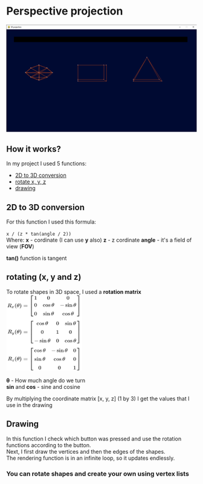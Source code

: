 # Perspective projection
<img src="img/Screenshot.png" alt="Screenshot" width="600">

## How it works?
In my project I used 5 functions: 
- [2D to 3D conversion](https://github.com/Jjponvv/Perspective-Projection/tree/main?tab=readme-ov-file#2d-to-3d-conversion)
- [rotate x, y, z](https://github.com/Jjponvv/Perspective-Projection/edit/main/README.md#rotating-x-y-and-z)
- [drawing](https://github.com/Jjponvv/Perspective-Projection/edit/main/README.md#rotating-x-y-and-z)

## 2D to 3D conversion

For this function I used this formula:

`x / (z * tan(angle / 2))`  
Where:
**x** - cordinate (I can use **y** also)
**z** - z cordinate
**angle** - it's a field of view (**FOV**)

**tan()** function is tangent

## rotating (**x**, **y** and **z**)

To rotate shapes in 3D space, I used a **rotation matrix**  
<img src="img/RotationMatrices.png" alt="matrix example" width="200" height="200">

**θ** - How much angle do we turn  
**sin** and **cos** - sine and cosine

By multiplying the coordinate matrix [x, y, z] (1 by 3) I get the values ​​that I use in the drawing

## Drawing
In this function I check which button was pressed and use the rotation functions according to the button.  
Next, I first draw the vertices and then the edges of the shapes.  
The rendering function is in an infinite loop, so it updates endlessly.

### You can rotate shapes and create your own using vertex lists
